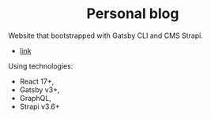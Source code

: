 
<h1 align="center">
  Personal blog
</h1>

Website that bootstrapped with Gatsby CLI and CMS Strapi.

- [link](https://blog.maksim-semenov.ru/)

Using technologies: 
- React 17+, 
- Gatsby v3+,
- GraphQL, 
- Strapi v3.6+
